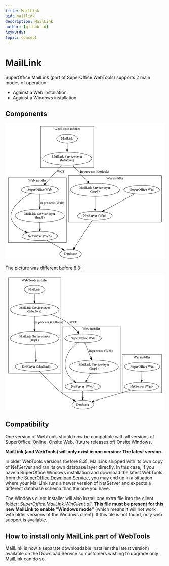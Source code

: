 ```yaml
---
title: MailLink
uid: maillink
description: MailLink
author: {github-id}
keywords:
topic: concept
---
```


# MailLink

SuperOffice MailLink (part of SuperOffice WebTools) supports 2 main modes of operation:

* Against a Web installation
* Against a Windows installation

## Components

![x -screenshot][img2]

The picture was different before 8.3:

![x -screenshot][img1]

## Compatibility

One version of WebTools should now be compatible with all versions of SuperOffice: Online, Onsite Web, (future releases of) Onsite Windows.

**MailLink (and WebTools) will only exist in one version: The latest version.**

In older WebTools versions (before 8.3), MailLink shipped with its own copy of NetServer and ran its own database layer directly. In this case, if you have a SuperOffice Windows installation and download the latest WebTools from the [SuperOffice Download Service][1], you may end up in a situation where your MailLink runs a newer version of NetServer and expects a different database schema than the one you have.

The Windows client installer will also install *one* extra file into the client folder: *SuperOffice.MailLink.WinClient.dll*. **This file must be present for this new MailLink to enable "Windows mode"** (which means it will not work with older versions of the Windows client). If this file is not found, only web support is available.

## How to install only MailLink part of WebTools

MailLink is now a separate downloadable installer (the latest version) available on the Download Service so customers wishing to upgrade only MailLink can do so.

<!-- Referenced links -->
[1]: https://www3.superoffice.com/DownloadService/

<!-- Referenced images -->
[img1]: media/webtools-old-schema.png
[img2]: media/webtools-new-schema.png
